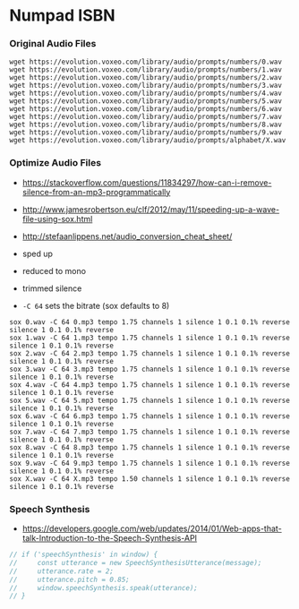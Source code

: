 # Numpad ISBN

### Original Audio Files

```shell
wget https://evolution.voxeo.com/library/audio/prompts/numbers/0.wav
wget https://evolution.voxeo.com/library/audio/prompts/numbers/1.wav
wget https://evolution.voxeo.com/library/audio/prompts/numbers/2.wav
wget https://evolution.voxeo.com/library/audio/prompts/numbers/3.wav
wget https://evolution.voxeo.com/library/audio/prompts/numbers/4.wav
wget https://evolution.voxeo.com/library/audio/prompts/numbers/5.wav
wget https://evolution.voxeo.com/library/audio/prompts/numbers/6.wav
wget https://evolution.voxeo.com/library/audio/prompts/numbers/7.wav
wget https://evolution.voxeo.com/library/audio/prompts/numbers/8.wav
wget https://evolution.voxeo.com/library/audio/prompts/numbers/9.wav
wget https://evolution.voxeo.com/library/audio/prompts/alphabet/X.wav
```

### Optimize Audio Files

* https://stackoverflow.com/questions/11834297/how-can-i-remove-silence-from-an-mp3-programmatically
* http://www.jamesrobertson.eu/clf/2012/may/11/speeding-up-a-wave-file-using-sox.html
* http://stefaanlippens.net/audio_conversion_cheat_sheet/

* sped up
* reduced to mono
* trimmed silence
* `-C 64` sets the bitrate (sox defaults to 8)

```shell
sox 0.wav -C 64 0.mp3 tempo 1.75 channels 1 silence 1 0.1 0.1% reverse silence 1 0.1 0.1% reverse
sox 1.wav -C 64 1.mp3 tempo 1.75 channels 1 silence 1 0.1 0.1% reverse silence 1 0.1 0.1% reverse
sox 2.wav -C 64 2.mp3 tempo 1.75 channels 1 silence 1 0.1 0.1% reverse silence 1 0.1 0.1% reverse
sox 3.wav -C 64 3.mp3 tempo 1.75 channels 1 silence 1 0.1 0.1% reverse silence 1 0.1 0.1% reverse
sox 4.wav -C 64 4.mp3 tempo 1.75 channels 1 silence 1 0.1 0.1% reverse silence 1 0.1 0.1% reverse
sox 5.wav -C 64 5.mp3 tempo 1.75 channels 1 silence 1 0.1 0.1% reverse silence 1 0.1 0.1% reverse
sox 6.wav -C 64 6.mp3 tempo 1.75 channels 1 silence 1 0.1 0.1% reverse silence 1 0.1 0.1% reverse
sox 7.wav -C 64 7.mp3 tempo 1.75 channels 1 silence 1 0.1 0.1% reverse silence 1 0.1 0.1% reverse
sox 8.wav -C 64 8.mp3 tempo 1.75 channels 1 silence 1 0.1 0.1% reverse silence 1 0.1 0.1% reverse
sox 9.wav -C 64 9.mp3 tempo 1.75 channels 1 silence 1 0.1 0.1% reverse silence 1 0.1 0.1% reverse
sox X.wav -C 64 X.mp3 tempo 1.50 channels 1 silence 1 0.1 0.1% reverse silence 1 0.1 0.1% reverse
```

### Speech Synthesis

* https://developers.google.com/web/updates/2014/01/Web-apps-that-talk-Introduction-to-the-Speech-Synthesis-API

```javascript
// if ('speechSynthesis' in window) {
//     const utterance = new SpeechSynthesisUtterance(message);
//     utterance.rate = 2;
//     utterance.pitch = 0.85;
//     window.speechSynthesis.speak(utterance);
// }
```
